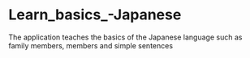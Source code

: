 # Learn_basics_-Japanese
The application teaches the basics of the Japanese language such as family members, members and simple sentences
